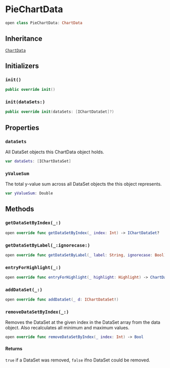 # PieChartData

``` swift
open class PieChartData: ChartData
```

## Inheritance

[`ChartData`](/ChartData)

## Initializers

### `init()`

``` swift
public override init()
```

### `init(dataSets:)`

``` swift
public override init(dataSets: [IChartDataSet]?)
```

## Properties

### `dataSets`

All DataSet objects this ChartData object holds.

``` swift
var dataSets: [IChartDataSet]
```

### `yValueSum`

The total y-value sum across all DataSet objects the this object represents.

``` swift
var yValueSum: Double
```

## Methods

### `getDataSetByIndex(_:)`

``` swift
open override func getDataSetByIndex(_ index: Int) -> IChartDataSet?
```

### `getDataSetByLabel(_:ignorecase:)`

``` swift
open override func getDataSetByLabel(_ label: String, ignorecase: Bool) -> IChartDataSet?
```

### `entryForHighlight(_:)`

``` swift
open override func entryForHighlight(_ highlight: Highlight) -> ChartDataEntry?
```

### `addDataSet(_:)`

``` swift
open override func addDataSet(_ d: IChartDataSet!)
```

### `removeDataSetByIndex(_:)`

Removes the DataSet at the given index in the DataSet array from the data object.
Also recalculates all minimum and maximum values.

``` swift
open override func removeDataSetByIndex(_ index: Int) -> Bool
```

#### Returns

`true` if a DataSet was removed, `false` ifno DataSet could be removed.
